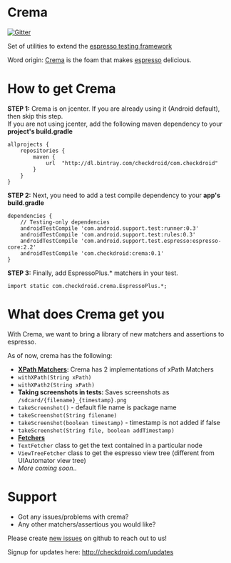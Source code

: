 # Crema

[![Gitter](https://badges.gitter.im/Join%20Chat.svg)](https://gitter.im/checkdroid/crema?utm_source=badge&utm_medium=badge&utm_campaign=pr-badge)

Set of utilities to extend the <a href="https://developer.android.com/training/testing/ui-testing/espresso-testing.html">espresso testing framework</a>

Word origin: [Crema](https://www.seattlecoffeegear.com/learn/coffee-101/articles/what-is-crema) is the foam that makes [espresso](https://en.wikipedia.org/?title=Espresso) delicious.

# How to get Crema

<b>STEP 1:</b> Crema is on jcenter. If you are already using it (Android default), then skip this step.  
If you are not using jcenter, add the following maven dependency to your <b>project's build.gradle</b>
```
allprojects {
    repositories {
        maven {
            url  "http://dl.bintray.com/checkdroid/com.checkdroid"
        }
    }
}
```

<b>STEP 2:</b> Next, you need to add a test compile dependency to your <b>app's build.gradle</b>
```
dependencies {
    // Testing-only dependencies
    androidTestCompile 'com.android.support.test:runner:0.3'
    androidTestCompile 'com.android.support.test:rules:0.3'
    androidTestCompile 'com.android.support.test.espresso:espresso-core:2.2'
    androidTestCompile 'com.checkdroid:crema:0.1'
}
```

<b>STEP 3:</b> Finally, add EspressoPlus.* matchers in your test.
```
import static com.checkdroid.crema.EspressoPlus.*;
```


# What does Crema get you

With Crema, we want to bring a library of new matchers and assertions to espresso.

As of now, crema has the following:
* <b>[XPath Matchers](https://github.com/checkdroid/crema/wiki/XPath-Matching): </b> Crema has 2 implementations of xPath Matchers
 * `withXPath(String xPath)`
 * `withXPath2(String xPath)`
* <b>Taking screenshots in tests: </b> Saves screenshots as `/sdcard/{filename}_{timestamp}.png`
 * `takeScreenshot()` - default file name is package name
 * `takeScreenshot(String filename)`
 * `takeScreenshot(boolean timestamp)` - timestamp is not added if false
 * `takeScreenshot(String file, boolean addTimestamp)`
* <b>[Fetchers](https://github.com/checkdroid/crema/wiki/Fetchers)</b>
 * `TextFetcher` class to get the text contained in a particular node
 * `ViewTreeFetcher` class to get the espresso view tree (different from UIAutomator view tree)
* <i>More coming soon</i>..

# Support
* Got any issues/problems with crema?
* Any other matchers/assertious you would like?

Please create [new issues](https://github.com/checkdroid/crema/issues/new) on github to reach out to us!

Signup for updates here: http://checkdroid.com/updates
